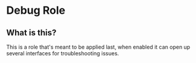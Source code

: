 # Debug Role

## What is this?

This is a role that's meant to be applied last, when enabled it can open up several interfaces for troubleshooting issues.
